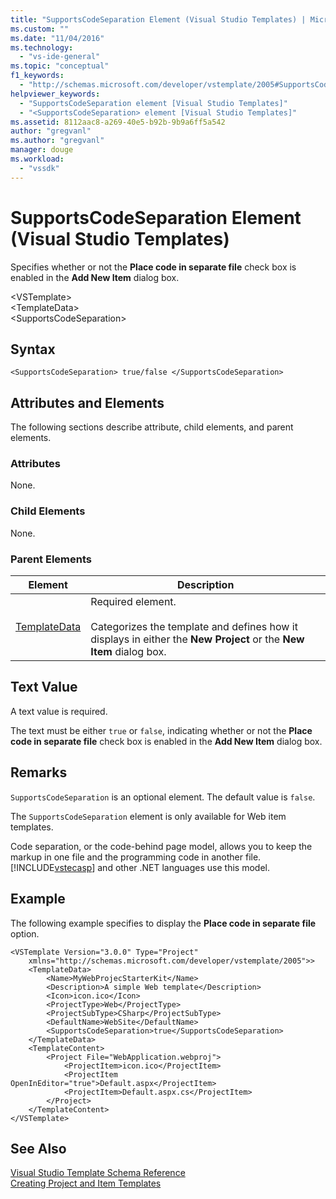 ```yaml
---
title: "SupportsCodeSeparation Element (Visual Studio Templates) | Microsoft Docs"
ms.custom: ""
ms.date: "11/04/2016"
ms.technology: 
  - "vs-ide-general"
ms.topic: "conceptual"
f1_keywords: 
  - "http://schemas.microsoft.com/developer/vstemplate/2005#SupportsCodeSeparation"
helpviewer_keywords: 
  - "SupportsCodeSeparation element [Visual Studio Templates]"
  - "<SupportsCodeSeparation> element [Visual Studio Templates]"
ms.assetid: 8112aac8-a269-40e5-b92b-9b9a6ff5a542
author: "gregvanl"
ms.author: "gregvanl"
manager: douge
ms.workload: 
  - "vssdk"
---
```

# SupportsCodeSeparation Element (Visual Studio Templates)
Specifies whether or not the **Place code in separate file** check box is enabled in the **Add New Item** dialog box.  
  
 \<VSTemplate>  
 \<TemplateData>  
 \<SupportsCodeSeparation>  
  
## Syntax  
  
```  
<SupportsCodeSeparation> true/false </SupportsCodeSeparation>  
```  
  
## Attributes and Elements  
 The following sections describe attribute, child elements, and parent elements.  
  
### Attributes  
 None.  
  
### Child Elements  
 None.  
  
### Parent Elements  
  
|Element|Description|  
|-------------|-----------------|  
|[TemplateData](../extensibility/templatedata-element-visual-studio-templates.md)|Required element.<br /><br /> Categorizes the template and defines how it displays in either the **New Project** or the **New Item** dialog box.|  
  
## Text Value  
 A text value is required.  
  
 The text must be either `true` or `false`, indicating whether or not the **Place code in separate file** check box is enabled in the **Add New Item** dialog box.  
  
## Remarks  
 `SupportsCodeSeparation` is an optional element. The default value is `false`.  
  
 The `SupportsCodeSeparation` element is only available for Web item templates.  
  
 Code separation, or the code-behind page model, allows you to keep the markup in one file and the programming code in another file. [!INCLUDE[vstecasp](../code-quality/includes/vstecasp_md.md)] and other .NET languages use this model.  
  
## Example  
 The following example specifies to display the **Place code in separate file** option.  
  
```  
<VSTemplate Version="3.0.0" Type="Project"  
    xmlns="http://schemas.microsoft.com/developer/vstemplate/2005">>  
    <TemplateData>  
        <Name>MyWebProjecStarterKit</Name>  
        <Description>A simple Web template</Description>  
        <Icon>icon.ico</Icon>  
        <ProjectType>Web</ProjectType>  
        <ProjectSubType>CSharp</ProjectSubType>  
        <DefaultName>WebSite</DefaultName>  
        <SupportsCodeSeparation>true</SupportsCodeSeparation>  
    </TemplateData>  
    <TemplateContent>  
        <Project File="WebApplication.webproj">  
            <ProjectItem>icon.ico</ProjectItem>  
            <ProjectItem OpenInEditor="true">Default.aspx</ProjectItem>  
            <ProjectItem>Default.aspx.cs</ProjectItem>  
        </Project>  
    </TemplateContent>  
</VSTemplate>  
```  
  
## See Also  
 [Visual Studio Template Schema Reference](../extensibility/visual-studio-template-schema-reference.md)   
 [Creating Project and Item Templates](../ide/creating-project-and-item-templates.md)